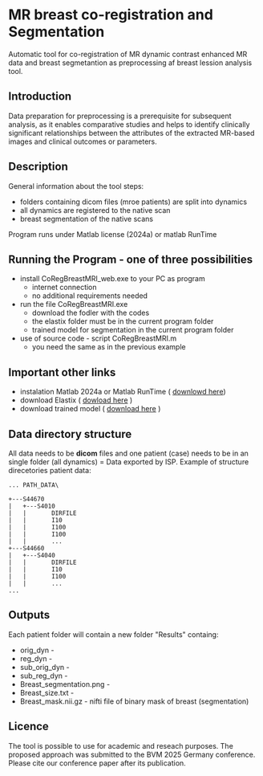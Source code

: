 # MR breast co-registration and Segmentation
Automatic tool for co-registration of MR dynamic contrast enhanced MR data and breast segmetantion as preprocessing af breast lession analysis tool.

## Introduction
Data preparation for preprocessing is a prerequisite for subsequent analysis, as it enables comparative studies and helps to identify clinically significant relationships between the attributes of the extracted MR-based images and clinical outcomes or parameters.

## Description
General information about the tool steps:
* folders containing dicom files (mroe patients) are split into dynamics
* all dynamics are registered to the native scan
* breast segmentation of the native scans

Program runs under Matlab license (2024a) or matlab RunTime

## Running the Program - one of three possibilities
* install CoRegBreastMRI_web.exe to your PC as program
    * internet connection
    * no additional requirements needed
* run the file CoRegBreastMRI.exe
    * download the fodler with the codes
    * the elastix folder must be in the current program folder
    * trained model for segmentation in the current program folder
* use of source code - script CoRegBreastMRI.m
    * you need the same as in the previous example

## Important other links
* instalation Matlab 2024a or Matlab RunTime ( [downlowd here](https://www.mathworks.com/products/compiler/matlab-runtime.html))
* download Elastix ( [dowload here](https://elastix.dev/download.php) )
* download trained model ( [download here](https://drive.google.com/file/d/1cU1XA0Zj4nbSxnJg43WyU3u7xs6G05Eq/view?usp=drive_link) )

## Data directory structure
All data needs to be **dicom** files and one patient (case) needs to be in an single folder (all dynamics) = Data exported by ISP.
Example of structure direcetories patient data:
```
... PATH_DATA\

+---S44670 
|   +---S4010
|   |       DIRFILE
|   |       I10
|   |       I100
|   |       I100
|   |       ...
+---S44660
|   +---S4040
|   |       DIRFILE
|   |       I10
|   |       I100
|   |       ...
...
```
## Outputs
Each patient folder will contain a new folder "Results" containg:
* orig_dyn - 
* reg_dyn - 
* sub_orig_dyn - 
* sub_reg_dyn -
* Breast_segmentation.png - 
* Breast_size.txt - 
* Breast_mask.nii.gz - nifti file of binary mask of breast (segmentation)

## Licence
The tool is possible to use for academic and reseach purposes. 
The proposed approach was submitted to the BVM 2025 Germany conference. Please cite our conference paper after its publication.